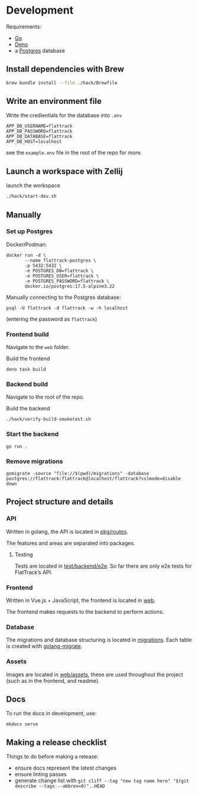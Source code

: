 # Development

Requirements:

-   [Go](https://golang.org/doc/install)
-   [Deno](https://deno.com/)
-   a [Postgres](https://www.postgresql.org/download/) database

## Install dependencies with Brew

```sh
brew bundle install --file ./hack/Brewfile
```


## Write an environment file

Write the credientials for the database into `.env`

    APP_DB_USERNAME=flattrack
    APP_DB_PASSWORD=flattrack
    APP_DB_DATABASE=flattrack
    APP_DB_HOST=localhost


see the `example.env` file in the root of the repo for more.


## Launch a workspace with Zellij

launch the workspace

```sh
./hack/start-dev.sh
```

## Manually

### Set up Postgres

Docker/Podman:

    docker run -d \
           --name flattrack-postgres \
           -p 5432:5432 \
           -e POSTGRES_DB=flattrack \
           -e POSTGRES_USER=flattrack \
           -e POSTGRES_PASSWORD=flattrack \
           docker.io/postgres:17.5-alpine3.22

Manually connecting to the Postgres database:

    psql -U flattrack -d flattrack -w -h localhost

(entering the password as `flattrack`)


### Frontend build

Navigate to the `web` folder.

Build the frontend

    deno task build

### Backend build

Navigate to the root of the repo.

Build the backend

    ./hack/verify-build-smoketest.sh

### Start the backend

    go run .

### Remove migrations

    gomigrate -source "file://$(pwd)/migrations" -database postgres://flattrack:flattrack@localhost/flattrack?sslmode=disable down

## Project structure and details

### API

Written in golang, the API is located in [pkg/routes](https://gitlab.com/flattrack/flattrack/-/tree/master/pkg/routes).

The features and areas are separated into packages.

1.  Testing

    Tests are located in [test/backend/e2e](https://gitlab.com/flattrack/flattrack/-/tree/master/test/backend/e2e). So far there are only e2e tests for FlatTrack&rsquo;s API.


### Frontend

Written in Vue.js + JavaScript, the frontend is located in [web](https://gitlab.com/flattrack/flattrack/-/tree/master/test/frontend).

The frontend makes requests to the backend to perform actions.


### Database

The migrations and database structuring is located in [migrations](https://gitlab.com/flattrack/flattrack/-/tree/master/migrations).
Each table is created with [golang-migrate](https://github.com/golang-migrate/migrate).


### Assets

Images are located in [web/assets](https://gitlab.com/flattrack/flattrack/-/tree/master/web/assets), these are used throughout the project (such as in the frontend, and readme).


## Docs

To run the docs in development, use:

    mkdocs serve

## Making a release checklist

Things to do before making a release:

-   ensure docs represent the latest changes
-   ensure linting passes
-   generate change list with `git cliff --tag "new tag name here" "$(git describe --tags --abbrev=0)"..HEAD`

